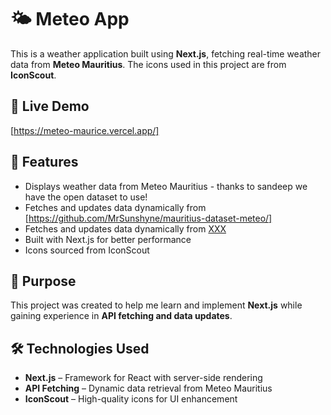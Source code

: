 # 🌤️ Meteo App

This is a weather application built using **Next.js**, fetching real-time weather data from **Meteo Mauritius**. The icons used in this project are from **IconScout**.

## 📌 Live Demo

[https://meteo-maurice.vercel.app/]

## 🚀 Features

- Displays weather data from Meteo Mauritius - thanks to sandeep we have the open dataset to use!
- Fetches and updates data dynamically from [https://github.com/MrSunshyne/mauritius-dataset-meteo/]
- Fetches and updates data dynamically from [XXX](XXX)
- Built with Next.js for better performance
- Icons sourced from IconScout

## 🎯 Purpose

This project was created to help me learn and implement **Next.js** while gaining experience in **API fetching and data updates**.

## 🛠️ Technologies Used

- **Next.js** – Framework for React with server-side rendering
- **API Fetching** – Dynamic data retrieval from Meteo Mauritius
- **IconScout** – High-quality icons for UI enhancement
